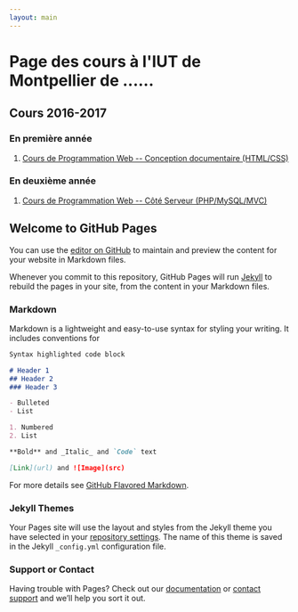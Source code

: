 ```yaml
---
layout: main
---
```


# Page des cours à l'IUT de Montpellier de ......

## Cours 2016-2017

### En première année

1. [Cours de Programmation Web -- Conception documentaire (HTML/CSS)](./ProgWeb-HTMLCSS/)

### En deuxième année

1. [Cours de Programmation Web -- Côté Serveur (PHP/MySQL/MVC)](./ProgWeb-CoteServeur/)
<!-- 1. [Cours de Programmation Web -- Client Riche (JS/AJAX)](./ProgWeb-ClientRiche/) -->

## Welcome to GitHub Pages

You can use the [editor on GitHub](https://github.com/SebastienGagne/sebastiengagne.github.io/edit/master/index.md) to maintain and preview the content for your website in Markdown files.

Whenever you commit to this repository, GitHub Pages will run [Jekyll](https://jekyllrb.com/) to rebuild the pages in your site, from the content in your Markdown files.

### Markdown

Markdown is a lightweight and easy-to-use syntax for styling your writing. It includes conventions for

```markdown
Syntax highlighted code block

# Header 1
## Header 2
### Header 3

- Bulleted
- List

1. Numbered
2. List

**Bold** and _Italic_ and `Code` text

[Link](url) and ![Image](src)
```

For more details see [GitHub Flavored Markdown](https://guides.github.com/features/mastering-markdown/).

### Jekyll Themes

Your Pages site will use the layout and styles from the Jekyll theme you have selected in your [repository settings](https://github.com/SebastienGagne/sebastiengagne.github.io/settings). The name of this theme is saved in the Jekyll `_config.yml` configuration file.

### Support or Contact

Having trouble with Pages? Check out our [documentation](https://help.github.com/categories/github-pages-basics/) or [contact support](https://github.com/contact) and we’ll help you sort it out.
